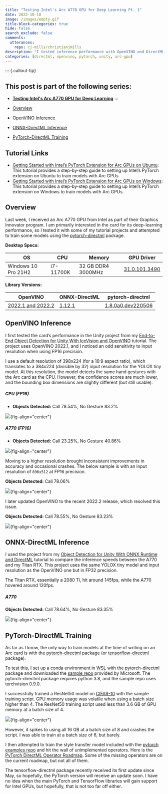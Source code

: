 ```yaml
---
title: "Testing Intel's Arc A770 GPU for Deep Learning Pt. 1"
date: 2022-10-18
image: /images/empty.gif
title-block-categories: true
hide: false
search_exclude: false
comments:
  utterances:
    repo: cj-mills/christianjmills
description: "I tested inference performance with OpenVINO and DirectML on the A770 and attempted to train models using PyTorch-DirectML."
categories: [directml, openvino, pytorch, unity, arc-gpu]
---
```


::: {.callout-tip}
## This post is part of the following series:
* [**Testing Intel's Arc A770 GPU for Deep Learning**](/series/notes/arc-a770-testing.html)
:::

* [Overview](#overview)
* [OpenVINO Inference](#openvino-inference)
* [ONNX-DirectML Inference](#onnx-directml-inference)
* [PyTorch-DirectML Training](#pytorch-directml-training)


## Tutorial Links

* [Getting Started with Intel’s PyTorch Extension for Arc GPUs on Ubuntu](../../intel-pytorch-extension-tutorial/native-ubuntu/): This tutorial provides a step-by-step guide to setting up Intel’s PyTorch extension on Ubuntu to train models with Arc GPUs
* [Getting Started with Intel’s PyTorch Extension for Arc GPUs on Windows](../../intel-pytorch-extension-tutorial/native-windows/): This tutorial provides a step-by-step guide to setting up Intel’s PyTorch extension on Windows to train models with Arc GPUs.



## Overview

Last week, I received an Arc A770 GPU from Intel as part of their Graphics Innovator program. I am primarily interested in the card for its deep-learning performance, so I tested it with some of my tutorial projects and attempted to train some models using the [pytorch-directml](https://pypi.org/project/pytorch-directml/) package.

**Desktop Specs:**

| OS                  | CPU       | Memory             | GPU Driver                                                   |
| ------------------- | --------- | ------------------ | ------------------------------------------------------------ |
| Windows 10 Pro 21H2 | i7-11700K | 32 GB DDR4 3000MHz | [31.0.101.3490](https://www.intel.com/content/www/us/en/download/726609/intel-arc-graphics-windows-dch-driver.html) |

**Library Versions:**

| OpenVINO                                                     | ONNX-DirectML                                                | pytorch-directml                                             |
| ------------------------------------------------------------ | ------------------------------------------------------------ | ------------------------------------------------------------ |
| [2022.1 and 2022.2](https://www.intel.com/content/www/us/en/developer/tools/openvino-toolkit/download.html) | [1.12.1](https://www.nuget.org/packages/Microsoft.ML.OnnxRuntime.DirectML/1.12.1) | [1.8.0a0.dev220506](https://pypi.org/project/pytorch-directml/) |



## OpenVINO Inference

I first tested the card’s performance in the Unity project from my [End-to-End Object Detection for Unity With IceVision and OpenVINO](../../icevision-openvino-unity-tutorial/part-1/) tutorial. The project uses OpenVINO 2022.1, and I noticed an odd sensitivity to input resolution when using FP16 precision.

I use a default resolution of 398x224 (for a 16:9 aspect ratio), which translates to a 384x224 (divisible by 32) input resolution for the YOLOX tiny model. At this resolution, the model detects the same hand gestures with the Arc card as the CPU. However, the confidence scores are much lower, and the bounding box dimensions are slightly different (but still usable).



##### **CPU (FP16)**

* **Objects Detected:** Call 78.54%, No Gesture 83.2%

![](./images/cpu_unity-openvino-yolox_384x224.png){fig-align="center"}



##### **A770 (FP16)**

* **Objects Detected:** Call 23.25%, No Gesture 40.86%

![](./images/arc_a770_unity-openvino-yolox_384x224.png){fig-align="center"}



Moving to a higher resolution brought inconsistent improvements in accuracy and occasional crashes. The below sample is with an input resolution of `896x512` at FP16 precision.

**Objects Detected:** Call 78.06%

![](./images/arc_a770_unity-openvino-yolox_896x512.png){fig-align="center"}



I later updated OpenVINO to the recent 2022.2 release, which resolved this issue.



**Objects Detected:** Call 78.55%, No Gesture 83.23%

![](./images/arc_a770_unity-openvino-2022-2-yolox_384x224.png){fig-align="center"}







## ONNX-DirectML Inference

I used the project from my [Object Detection for Unity With ONNX Runtime and DirectML](../../onnx-directml-unity-tutorial/part-1/) tutorial to compare the inference speeds between the A770 and my Titan RTX. This project uses the same YOLOX tiny model and input resolution as the OpenVINO one but in FP32 precision.

The Titan RTX, essentially a 2080 Ti, hit around 145fps, while the A770 hovered around 120fps.

##### **A770**

**Objects Detected:** Call 78.64%, No Gesture 83.35%

![](./images/arc_a770_unity-onnx-directml-yolox_384x224.png){fig-align="center"}



## PyTorch-DirectML Training

As far as I know, the only way to train models at the time of writing on an Arc card is with the [pytorch-directml](https://pypi.org/project/pytorch-directml/) package (or [tensorflow-directml](https://pypi.org/project/tensorflow-directml/) package).

To test this, I set up a conda environment in [WSL](https://learn.microsoft.com/en-us/windows/wsl/about) with the pytorch-directml package and downloaded the [sample repo](https://github.com/microsoft/DirectML/tree/master/PyTorch) provided by Microsoft. The pytorch-directml package requires python 3.8, and the sample repo uses torchvision 0.9.0.

I successfully trained a ResNet50 model on [CIFAR-10](https://www.cs.toronto.edu/~kriz/cifar.html) with the sample training script. GPU memory usage was volatile when using a batch size higher than 4. The ResNet50 training script used less than 3.6 GB of GPU memory at a batch size of 4.

![](./images/arc_a770_pytorch-dml-resnet50-resource-usage-bs-4.png){fig-align="center"}

However, it spikes to using all 16 GB at a batch size of 8 and crashes the script. I was able to train at a batch size of 6, but barely.

I then attempted to train the style transfer model included with the [pytorch examples repo](https://github.com/pytorch/examples) and hit the wall of unimplemented operators. Here is the [PyTorch DirectML Operator Roadmap](https://github.com/microsoft/DirectML/wiki/PyTorch-DirectML-Operator-Roadmap). Some of the missing operators are on the current roadmap, but not all of them.

The tensorflow-directml package recently received its first update since May, so hopefully, the PyTorch version will receive an update soon. I have no idea when the main PyTorch and TensorFlow libraries will gain support for Intel GPUs, but hopefully, that is not too far off either.





